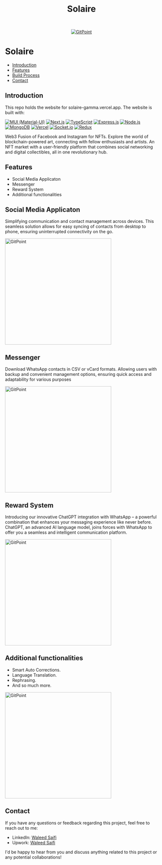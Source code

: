<h1 align="center"> Solaire  </h1> <br>
<p align="center">
  <a href="https:">
    <img alt="GitPoint" title="GitPoint" src="![image](https://github.com/waleedsaifi0890/Solaire/assets/107859234/bcd748e2-1f34-4e21-a5ef-7a3ea3086eea)
" >
  </a>
</p>



# Solaire



- [Introduction](#introduction)
- [Features](#features)
- [Build Process](#build-process)
- [Contact](#contact)








## Introduction

This repo holds the website for solaire-gamma.vercel.app. The website is built with:

[![MUI (Material-UI)](https://img.shields.io/badge/MUI-blue?logo=material-ui)](https://mui.com/)
[![Next.js](https://img.shields.io/badge/Next.js-lightgrey)](https://nextjs.org/) 
[![TypeScript](https://img.shields.io/badge/TypeScript-blue)](https://www.typescriptlang.org/)
[![Express.js](https://img.shields.io/badge/Express.js-green)](https://expressjs.com/)
[![Node.js](https://img.shields.io/badge/Node.js-green)](https://nodejs.org/)
[![MongoDB](https://img.shields.io/badge/MongoDB-green?logo=mongodb)](https://www.mongodb.com/)
[![Vercel](https://img.shields.io/badge/Vercel-black?logo=vercel)](https://vercel.com/)
[![Socket.io](https://img.shields.io/badge/Socket.io-white?logo=socket-dot-io)](https://socket.io/)
[![Redux](https://img.shields.io/badge/Redux-purple)](https://redux.js.org/)

Web3 Fusion of Facebook and Instagram for NFTs. Explore the world of blockchain-powered art, connecting with fellow enthusiasts and artists. An NFT market with a user-friendly platform that combines social networking and digital collectibles, all in one revolutionary hub. 


## Features

- Social Media Applicaton
- Messenger
- Reward System
- Additional functionalities


## Social Media Applicaton

Simplifying communication and contact management across devices. This seamless solution allows for easy syncing of contacts from desktop to phone, ensuring uninterrupted connectivity on the go.

 <img alt="GitPoint" title="GitPoint" src="https://i.imgur.com/oz1tyKh.png" width="350px" >



## Messenger

Download WhatsApp contacts in CSV or vCard formats. Allowing users with backup and convenient management options, ensuring quick access and adaptability for various purposes

 <img alt="GitPoint" title="GitPoint" src="https://i.imgur.com/oz1tyKh.png" width="350px" >


## Reward System
Introducing our innovative ChatGPT integration with WhatsApp – a powerful combination that enhances your messaging experience like never before. ChatGPT, an advanced AI language model, joins forces with WhatsApp to offer you a seamless and intelligent communication platform.

 <img alt="GitPoint" title="GitPoint" src="https://i.imgur.com/oz1tyKh.png" width="350px" >


## Additional functionalities
-	Smart Auto Corrections.
-	Language Translation.
-	Rephrasing.
-	And so much more.
 <img alt="GitPoint" title="GitPoint" src="https://i.imgur.com/oz1tyKh.png" width="350px" >






## Contact


If you have any questions or feedback regarding this project, feel free to reach out to me:


- LinkedIn: [Waleed Saifi](https://www.linkedin.com/in/javascript-web-developer/)
- Upwork: [Waleed Saifi](https://www.upwork.com/freelancers/waleedsaifi0890)


I'd be happy to hear from you and discuss anything related to this project or any potential collaborations!















 

